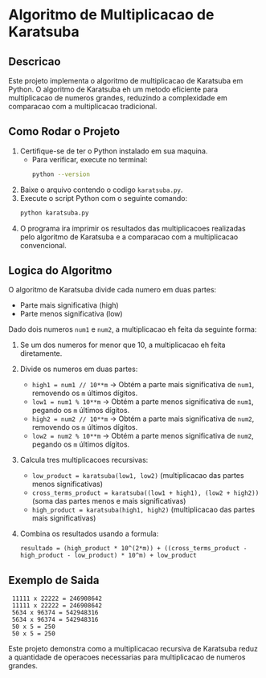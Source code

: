 # Algoritmo de Multiplicacao de Karatsuba

## Descricao
Este projeto implementa o algoritmo de multiplicacao de Karatsuba em Python. 
O algoritmo de Karatsuba eh um metodo eficiente para multiplicacao de numeros grandes, reduzindo a complexidade em comparacao com a multiplicacao tradicional.

## Como Rodar o Projeto

1. Certifique-se de ter o Python instalado em sua maquina. 
   - Para verificar, execute no terminal:
     ```sh
     python --version
     ```
2. Baixe o arquivo contendo o codigo `karatsuba.py`.
3. Execute o script Python com o seguinte comando:
   ```sh
   python karatsuba.py
   ```
4. O programa ira imprimir os resultados das multiplicacoes realizadas pelo algoritmo de Karatsuba e a comparacao com a multiplicacao convencional.

## Logica do Algoritmo

O algoritmo de Karatsuba divide cada numero em duas partes:
- Parte mais significativa (high)
- Parte menos significativa (low)

Dado dois numeros `num1` e `num2`, a multiplicacao eh feita da seguinte forma:
1. Se um dos numeros for menor que 10, a multiplicacao eh feita diretamente.
2. Divide os numeros em duas partes:
   - `high1 = num1 // 10**m` → Obtém a parte mais significativa de `num1`, removendo os `m` últimos dígitos.
   - `low1 = num1 % 10**m` → Obtém a parte menos significativa de `num1`, pegando os `m` últimos dígitos.
   - `high2 = num2 // 10**m` → Obtém a parte mais significativa de `num2`, removendo os `m` últimos dígitos.
   - `low2 = num2 % 10**m` → Obtém a parte menos significativa de `num2`, pegando os `m` últimos dígitos.

3. Calcula tres multiplicacoes recursivas:
   - `low_product = karatsuba(low1, low2)` (multiplicacao das partes menos significativas)
   - `cross_terms_product = karatsuba((low1 + high1), (low2 + high2))` (soma das partes menos e mais significativas)
   - `high_product = karatsuba(high1, high2)` (multiplicacao das partes mais significativas)
4. Combina os resultados usando a formula:
   ```
   resultado = (high_product * 10^(2*m)) + ((cross_terms_product - high_product - low_product) * 10^m) + low_product
   ```

## Exemplo de Saida
```
 11111 x 22222 = 246908642
 11111 x 22222 = 246908642
 5634 x 96374 = 542948316
 5634 x 96374 = 542948316
 50 x 5 = 250
 50 x 5 = 250
```

Este projeto demonstra como a multiplicacao recursiva de Karatsuba reduz a quantidade de operacoes necessarias para multiplicacao de numeros grandes.

